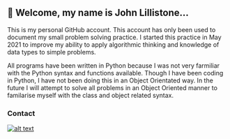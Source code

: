 ## 👋 Welcome, my name is John Lillistone...

This is my personal GitHub account. This account has only been used to document my small problem solving practice. I started this practice in May 2021 to improve my
ability to apply algorithmic thinking and knowledge of data types to simple problems. 

All programs have been written in Python because I was not very farmiliar with the Python syntax and functions available. Though I have been
coding in Python, I have not been doing this in an Object Orientated way. In the future I will attempt to solve all problems in an Object Oriented manner to familarise myself
with the class and object related syntax.

### Contact
[![alt text][image]][hyperlink]

  [hyperlink]: https://www.linkedin.com/in/john-lillistone-851454206/
  [image]: https://cdn.jsdelivr.net/npm/simple-icons@v3/icons/linkedin.svg (tooltip)
